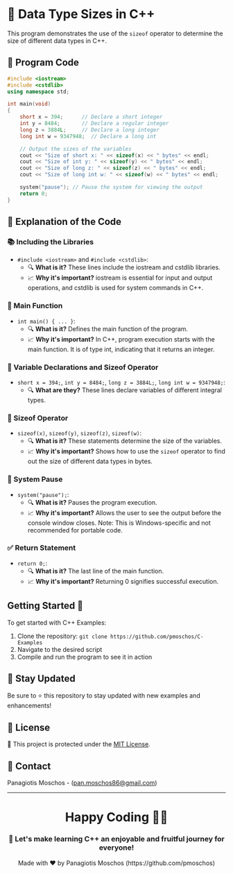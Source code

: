 # 🌟 Data Type Sizes in C++

This program demonstrates the use of the `sizeof` operator to determine the size of different data types in C++.

## 📝 Program Code

```cpp
#include <iostream>
#include <cstdlib>
using namespace std;

int main(void)
{
    short x = 394;      // Declare a short integer
    int y = 8484;       // Declare a regular integer
    long z = 3884L;     // Declare a long integer
    long int w = 9347948;  // Declare a long int

    // Output the sizes of the variables
    cout << "Size of short x: " << sizeof(x) << " bytes" << endl;
    cout << "Size of int y: " << sizeof(y) << " bytes" << endl;
    cout << "Size of long z: " << sizeof(z) << " bytes" << endl;
    cout << "Size of long int w: " << sizeof(w) << " bytes" << endl;

    system("pause"); // Pause the system for viewing the output
    return 0;
}
```

## 🧐 Explanation of the Code

### 📚 Including the Libraries
- `#include <iostream>` and `#include <cstdlib>`:
  - 🔍 **What is it?** These lines include the iostream and cstdlib libraries.
  - 📈 **Why it's important?** iostream is essential for input and output operations, and cstdlib is used for system commands in C++.

### 🚀 Main Function
- `int main() { ... }`:
  - 🔍 **What is it?** Defines the main function of the program.
  - 📈 **Why it's important?** In C++, program execution starts with the main function. It is of type int, indicating that it returns an integer.

### 🔢 Variable Declarations and Sizeof Operator
- `short x = 394;`, `int y = 8484;`, `long z = 3884L;`, `long int w = 9347948;`:
  - 🔍 **What are they?** These lines declare variables of different integral types.

### 🔢 Sizeof Operator
- `sizeof(x)`, `sizeof(y)`, `sizeof(z)`, `sizeof(w)`:
  - 🔍 **What is it?** These statements determine the size of the variables.
  - 📈 **Why it's important?** Shows how to use the `sizeof` operator to find out the size of different data types in bytes.

### 🛑 System Pause
- `system("pause");`:
  - 🔍 **What is it?** Pauses the program execution.
  - 📈 **Why it's important?** Allows the user to see the output before the console window closes. Note: This is Windows-specific and not recommended for portable code.

### ✅ Return Statement
- `return 0;`:
  - 🔍 **What is it?** The last line of the main function.
  - 📈 **Why it's important?** Returning 0 signifies successful execution.

## Getting Started 🚀
To get started with C++ Examples:
1. Clone the repository: `git clone https://github.com/pmoschos/C-Examples`
2. Navigate to the desired script
3. Compile and run the program to see it in action

## 📢 Stay Updated
Be sure to ⭐ this repository to stay updated with new examples and enhancements!

## 📜 License 
🔐 This project is protected under the [MIT License](https://mit-license.org/).

## 📧 Contact 
Panagiotis Moschos - (pan.moschos86@gmail.com)

---
<h1 align=center>Happy Coding 👨‍💻 </h1>

<h3 align=center>🎉 Let's make learning C++ an enjoyable and fruitful journey for everyone!</h3>  

<p align="center">
  Made with ❤️ by Panagiotis Moschos (https://github.com/pmoschos)
</p>